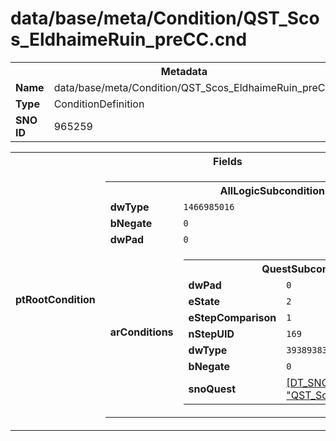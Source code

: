<h1>data/base/meta/Condition/QST_Scos_EldhaimeRuin_preCC.cnd</h1><table><tr><th colspan="100%">Metadata</th></tr><tr><td><b>Name</b></td><td>data/base/meta/Condition/QST_Scos_EldhaimeRuin_preCC.cnd</td></tr><tr><td><b>Type</b></td><td>ConditionDefinition</td></tr><tr><td><b>SNO ID</b></td><td>965259</td></tr></table>

<table><tr><th colspan="100%">Fields</th></tr><tr><td><b>ptRootCondition</b></td><td><table><tr><th colspan="100%">AllLogicSubcondition</th></tr><tr><td><b>dwType</b></td><td><code>1466985016</code></td></tr><tr><td><b>bNegate</b></td><td><code>0</code></td></tr><tr><td><b>dwPad</b></td><td><code>0</code></td></tr><tr><td><b>arConditions</b></td><td><table><tr><th colspan="100%">QuestSubcondition</th></tr><tr><td><b>dwPad</b></td><td><code>0</code></td></tr><tr><td><b>eState</b></td><td><code>2</code></td></tr><tr><td><b>eStepComparison</b></td><td><code>1</code></td></tr><tr><td><b>nStepUID</b></td><td><code>169</code></td></tr><tr><td><b>dwType</b></td><td><code>3938938339</code></td></tr><tr><td><b>bNegate</b></td><td><code>0</code></td></tr><tr><td><b>snoQuest</b></td><td><a href="..\Quest\QST_Scos_EldhaimeRuin_01.qst.md">[DT_SNO] Quest: "QST_Scos_EldhaimeRuin_01"</a></td></tr></table>


</td></tr></table>


</td></tr></table>


